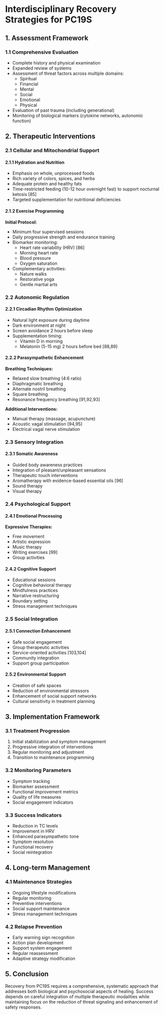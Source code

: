 # Interdisciplinary Recovery Strategies for PC19S

## 1. Assessment Framework

### 1.1 Comprehensive Evaluation
- Complete history and physical examination
- Expanded review of systems
- Assessment of threat factors across multiple domains:
  * Spiritual
  * Financial
  * Mental
  * Social
  * Emotional
  * Physical
- Evaluation of past trauma (including generational)
- Monitoring of biological markers (cytokine networks, autonomic function)

## 2. Therapeutic Interventions

### 2.1 Cellular and Mitochondrial Support

#### 2.1.1 Hydration and Nutrition
- Emphasis on whole, unprocessed foods
- Rich variety of colors, spices, and herbs
- Adequate protein and healthy fats
- Time-restricted feeding (10-12 hour overnight fast) to support nocturnal ketosis [85]
- Targeted supplementation for nutritional deficiencies

#### 2.1.2 Exercise Programming
**Initial Protocol:**
- Minimum four supervised sessions
- Daily progressive strength and endurance training
- Biomarker monitoring:
  * Heart rate variability (HRV) [86]
  * Morning heart rate
  * Blood pressure
  * Oxygen saturation
- Complementary activities:
  * Nature walks
  * Restorative yoga
  * Gentle martial arts

### 2.2 Autonomic Regulation

#### 2.2.1 Circadian Rhythm Optimization
- Natural light exposure during daytime
- Dark environment at night
- Screen avoidance 2 hours before sleep
- Supplementation timing:
  * Vitamin D in morning
  * Melatonin (5-15 mg) 2 hours before bed [88,89]

#### 2.2.2 Parasympathetic Enhancement
**Breathing Techniques:**
- Relaxed slow breathing (4:6 ratio)
- Diaphragmatic breathing
- Alternate nostril breathing
- Square breathing
- Resonance frequency breathing [91,92,93]

**Additional Interventions:**
- Manual therapy (massage, acupuncture)
- Acoustic vagal stimulation [94,95]
- Electrical vagal nerve stimulation

### 2.3 Sensory Integration

#### 2.3.1 Somatic Awareness
- Guided body awareness practices
- Integration of pleasant/unpleasant sensations
- Therapeutic touch interventions
- Aromatherapy with evidence-based essential oils [96]
- Sound therapy
- Visual therapy

### 2.4 Psychological Support

#### 2.4.1 Emotional Processing
**Expressive Therapies:**
- Free movement
- Artistic expression
- Music therapy
- Writing exercises [99]
- Group activities

#### 2.4.2 Cognitive Support
- Educational sessions
- Cognitive behavioral therapy
- Mindfulness practices
- Narrative restructuring
- Boundary setting
- Stress management techniques

### 2.5 Social Integration

#### 2.5.1 Connection Enhancement
- Safe social engagement
- Group therapeutic activities
- Service-oriented activities [103,104]
- Community integration
- Support group participation

#### 2.5.2 Environmental Support
- Creation of safe spaces
- Reduction of environmental stressors
- Enhancement of social support networks
- Cultural sensitivity in treatment planning

## 3. Implementation Framework

### 3.1 Treatment Progression
1. Initial stabilization and symptom management
2. Progressive integration of interventions
3. Regular monitoring and adjustment
4. Transition to maintenance programming

### 3.2 Monitoring Parameters
- Symptom tracking
- Biomarker assessment
- Functional improvement metrics
- Quality of life measures
- Social engagement indicators

### 3.3 Success Indicators
- Reduction in TC levels
- Improvement in HRV
- Enhanced parasympathetic tone
- Symptom resolution
- Functional recovery
- Social reintegration

## 4. Long-term Management

### 4.1 Maintenance Strategies
- Ongoing lifestyle modifications
- Regular monitoring
- Preventive interventions
- Social support maintenance
- Stress management techniques

### 4.2 Relapse Prevention
- Early warning sign recognition
- Action plan development
- Support system engagement
- Regular reassessment
- Adaptive strategy modification

## 5. Conclusion
Recovery from PC19S requires a comprehensive, systematic approach that addresses both biological and psychosocial aspects of healing. Success depends on careful integration of multiple therapeutic modalities while maintaining focus on the reduction of threat signaling and enhancement of safety responses.